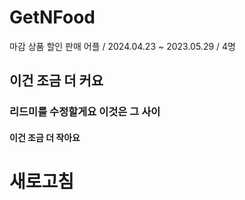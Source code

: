 # GetNFood

마감 상품 할인 판매 어플 / 2024.04.23 ~ 2023.05.29 / 4명

## 이건 조금 더 커요

### 리드미를 수정할게요 이것은 그 사이

#### 이건 조금 더 작아요

# 새로고침
